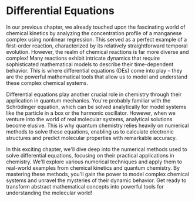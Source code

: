 # Differential Equations

In our previous chapter, we already touched upon the fascinating world of chemical kinetics by analyzing the concentration profile of a manganese complex using nonlinear regression. This served as a perfect example of a first-order reaction, characterized by its relatively straightforward temporal evolution. However, the realm of chemical reactions is far more diverse and complex! Many reactions exhibit intricate dynamics that require sophisticated mathematical models to describe their time-dependent behavior. This is where differential equations (DEs) come into play – they are the powerful mathematical tools that allow us to model and understand these complex chemical systems.

Differential equations play another crucial role in chemistry through their application in quantum mechanics. You're probably familiar with the Schrödinger equation, which can be solved analytically for model systems like the particle in a box or the harmonic oscillator. However, when we venture into the world of real molecular systems, analytical solutions become elusive. This is why quantum chemistry relies heavily on numerical methods to solve these equations, enabling us to calculate electronic structures and predict molecular properties with remarkable accuracy.

In this exciting chapter, we'll dive deep into the numerical methods used to solve differential equations, focusing on their practical applications in chemistry. We'll explore various numerical techniques and apply them to real-world examples from chemical kinetics and quantum chemistry. By mastering these methods, you'll gain the power to model complex chemical systems and unravel the mysteries of their dynamic behavior. Get ready to transform abstract mathematical concepts into powerful tools for understanding the molecular world!

